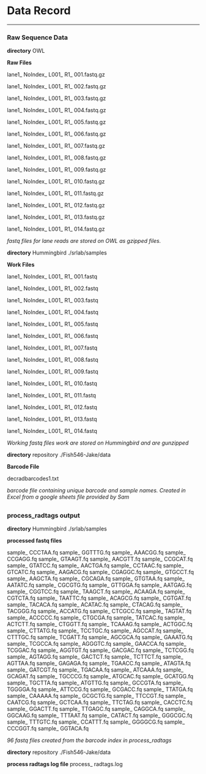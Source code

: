 # Data Record #
----
### Raw Sequence Data ###
**directory** OWL

**Raw Files**

lane1_ NoIndex_ L001_ R1_ 001.fastq.gz

lane1_ NoIndex_ L001_ R1_ 002.fastq.gz

lane1_ NoIndex_ L001_ R1_ 003.fastq.gz

lane1_ NoIndex_ L001_ R1_ 004.fastq.gz

lane1_ NoIndex_ L001_ R1_ 005.fastq.gz

lane1_ NoIndex_ L001_ R1_ 006.fastq.gz

lane1_ NoIndex_ L001_ R1_ 007.fastq.gz

lane1_ NoIndex_ L001_ R1_ 008.fastq.gz

lane1_ NoIndex_ L001_ R1_ 009.fastq.gz

lane1_ NoIndex_ L001_ R1_ 010.fastq.gz

lane1_ NoIndex_ L001_ R1_ 011.fastq.gz

lane1_ NoIndex_ L001_ R1_ 012.fastq.gz

lane1_ NoIndex_ L001_ R1_ 013.fastq.gz

lane1_ NoIndex_ L001_ R1_ 014.fastq.gz

*fastq files for lane reads are stored on OWL as gzipped files.*

**directory** Hummingbird ./srlab/samples

**Work Files**

lane1_ NoIndex_ L001_ R1_ 001.fastq

lane1_ NoIndex_ L001_ R1_ 002.fastq

lane1_ NoIndex_ L001_ R1_ 003.fastq

lane1_ NoIndex_ L001_ R1_ 004.fastq

lane1_ NoIndex_ L001_ R1_ 005.fastq

lane1_ NoIndex_ L001_ R1_ 006.fastq

lane1_ NoIndex_ L001_ R1_ 007.fastq

lane1_ NoIndex_ L001_ R1_ 008.fastq

lane1_ NoIndex_ L001_ R1_ 009.fastq

lane1_ NoIndex_ L001_ R1_ 010.fastq

lane1_ NoIndex_ L001_ R1_ 011.fastq

lane1_ NoIndex_ L001_ R1_ 012.fastq

lane1_ NoIndex_ L001_ R1_ 013.fastq

lane1_ NoIndex_ L001_ R1_ 014.fastq

*Working fastq files work are stored on Hummingbird and are gunzipped*

**directory** repository ./Fish546-Jake/data

**Barcode File**

decradbarcodes1.txt

*barcode file containing unique barcode and sample names. Created in Excel from a google sheets file provided by Sam*
##
### process_radtags output ###
**directory** Hummingbird ./srlab/samples

**processed fastq files**

sample_ CCCTAA.fq     sample_ GGTTTG.fq
sample_ AAACGG.fq     sample_ CCGAGG.fq     sample_ GTAAGT.fq
sample_ AACGTT.fq     sample_ CCGCAT.fq     sample_ GTATCC.fq
sample_ AACTGA.fq     sample_ CCTAAC.fq     sample_ GTCATC.fq
sample_ AAGACG.fq     sample_ CGAGGC.fq     sample_ GTGCCT.fq
sample_ AAGCTA.fq     sample_ CGCAGA.fq     sample_ GTGTAA.fq
sample_ AATATC.fq     sample_ CGCGTG.fq     sample_ GTTGGA.fq
sample_ AATGAG.fq     sample_ CGGTCC.fq     sample_ TAAGCT.fq
sample_ ACAAGA.fq     sample_ CGTCTA.fq     sample_ TAATTC.fq
sample_ ACAGCG.fq     sample_ CGTGAT.fq     sample_ TACACA.fq
sample_ ACATAC.fq     sample_ CTACAG.fq     sample_ TACGGG.fq
sample_ ACCATG.fq     sample_ CTCGCC.fq     sample_ TAGTAT.fq
sample_ ACCCCC.fq     sample_ CTGCGA.fq     sample_ TATCAC.fq
sample_ ACTCTT.fq     sample_ CTGGTT.fq     sample_ TCAAAG.fq
sample_ ACTGGC.fq     sample_ CTTATG.fq     sample_ TCCTGC.fq
sample_ AGCCAT.fq     sample_ CTTTGC.fq     sample_ TCGATT.fq
sample_ AGCGCA.fq     sample_ GAAATG.fq     sample_ TCGCCA.fq
sample_ AGGGTC.fq     sample_ GAACCA.fq     sample_ TCGGAC.fq
sample_ AGGTGT.fq     sample_ GACGAC.fq     sample_ TCTCGG.fq
sample_ AGTAGG.fq     sample_ GACTCT.fq     sample_ TCTTCT.fq
sample_ AGTTAA.fq     sample_ GAGAGA.fq     sample_ TGAACC.fq
sample_ ATAGTA.fq     sample_ GATCGT.fq     sample_ TGACAA.fq
sample_ ATCAAA.fq     sample_ GCAGAT.fq     sample_ TGCCCG.fq
sample_ ATGCAC.fq     sample_ GCATGG.fq     sample_ TGCTTA.fq
sample_ ATGTTG.fq     sample_ GCCGTA.fq     sample_ TGGGGA.fq
sample_ ATTCCG.fq     sample_ GCGACC.fq     sample_ TTATGA.fq
sample_ CAAAAA.fq     sample_ GCGCTG.fq     sample_ TTCCGT.fq
sample_ CAATCG.fq     sample_ GCTCAA.fq     sample_ TTCTAG.fq
sample_ CACCTC.fq     sample_ GGACTT.fq     sample_ TTGAGC.fq
sample_ CAGGCA.fq     sample_ GGCAAG.fq     sample_ TTTAAT.fq
sample_ CATACT.fq     sample_ GGGCGC.fq     sample_ TTTGTC.fq
sample_ CCATTT.fq     sample_ GGGGCG.fq
sample_ CCCGGT.fq     sample_ GGTACA.fq

*96 fastq files created from the barcode index in *process_radtags**

**directory** repository ./Fish546-Jake/data

**process radtags log file**
process_ radtags.log

